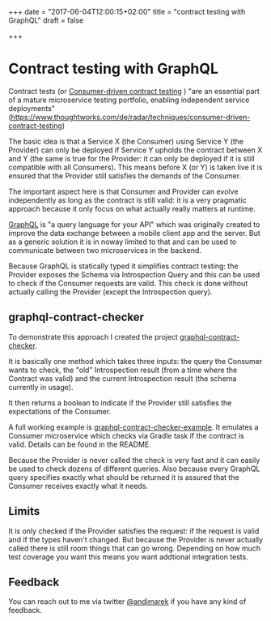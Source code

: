 +++
date = "2017-06-04T12:00:15+02:00"
title = "contract testing with GraphQL"
draft = false

+++

# Contract testing with GraphQL

Contract tests (or [Consumer-driven contract testing](https://www.martinfowler.com/articles/consumerDrivenContracts.html) ) 
"are an essential part of a mature microservice testing portfolio, enabling independent service deployments" 
(https://www.thoughtworks.com/de/radar/techniques/consumer-driven-contract-testing)

The basic idea is that a Service X (the Consumer) using Service Y (the Provider) can only be deployed if Service Y upholds the contract
between X and Y (the same is true for the Provider: it can only be deployed if it is still compatible with all Consumers). 
This means before X (or Y) is taken live it is ensured that the Provider still satisfies the demands of the Consumer. 

The important aspect here is that Consumer and Provider can evolve independently as long as the contract is still valid: it is
a very pragmatic approach because it only focus on what actually really matters at runtime.


[GraphQL](http://graphql.org) is "a query language for your API" which was originally created to improve the data exchange between a 
mobile client app and the server. But as a generic solution it is in noway limited to that and can be used to communicate between two
microservices in the backend.  

Because GraphQL is statically typed it simplifies contract testing: the Provider exposes the Schema via Introspection Query
and this can be used to check if the Consumer requests are valid. This check is done without actually calling the Provider (except the Introspection query).


## graphql-contract-checker

To demonstrate this approach I created the project [graphql-contract-checker](https://github.com/andimarek/graphql-contract-checker).

It is basically one method which takes three inputs: the query the Consumer wants to check, the "old" Introspection result 
(from a time where the Contract was valid) and the current Introspection result (the schema currently in usage).

It then returns a boolean to indicate if the Provider still satisfies the expectations of the Consumer.

A full working example is [graphql-contract-checker-example](https://github.com/andimarek/graphql-contract-checker-example).
It emulates a Consumer microservice which checks via Gradle task if the contract is valid. Details can be found in the README.


Because the Provider is never called the check is very fast and it can easily be used to check dozens of different queries.
Also because every GraphQL query specifies exactly what should be returned it is assured that the Consumer receives exactly what it needs. 


## Limits

It is only checked if the Provider satisfies the request: if the request is valid and if the types haven't changed. But because the 
Provider is never actually called there is still room things that can go wrong. Depending on how much test coverage you want this means
you want addtional integration tests. 


## Feedback

You can reach out to me via twitter [@andimarek](https://github.com/andimarek/graphql-contract-checker-example) if you have any kind of 
feedback.
